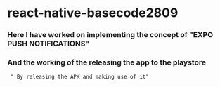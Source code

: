 # react-native-basecode2809


### Here I have worked on implementing the concept of "EXPO PUSH NOTIFICATIONS"
    


### And the working of the releasing the app  to the playstore 

     " By releasing the APK and making use of it"